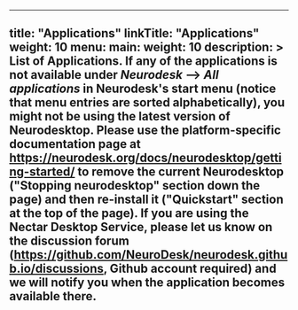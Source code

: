 
---
title: "Applications"
linkTitle: "Applications"
weight: 10
menu:
  main:
    weight: 10
description: >
  List of Applications. If any of the applications is not available under _Neurodesk_ --> _All applications_ in Neurodesk's start menu (notice that menu entries are sorted alphabetically), you might not be using the latest version of Neurodesktop. Please use the platform-specific documentation page at https://neurodesk.org/docs/neurodesktop/getting-started/ to remove the current Neurodesktop ("Stopping neurodesktop" section down the page) and then re-install it ("Quickstart" section at the top of the page). If you are using the Nectar Desktop Service, please let us know on the discussion forum (https://github.com/NeuroDesk/neurodesk.github.io/discussions, Github account required) and we will notify you when the application becomes available there. 
---
